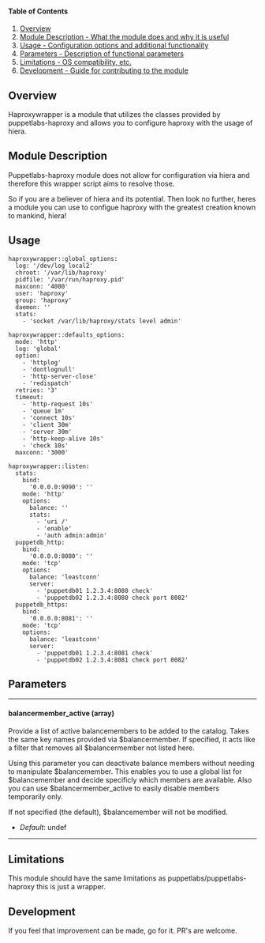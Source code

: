 #### Table of Contents

1. [Overview](#overview)
2. [Module Description - What the module does and why it is useful](#module-description)
3. [Usage - Configuration options and additional functionality](#usage)
4. [Parameters - Description of functional parameters](#parameters)
5. [Limitations - OS compatibility, etc.](#limitations)
6. [Development - Guide for contributing to the module](#development)

## Overview

Haproxywrapper is a module that utilizes the classes provided by puppetlabs-haproxy
and allows you to configure haproxy with the usage of hiera.


## Module Description

Puppetlabs-haproxy module does not allow for configuration via hiera and therefore
this wrapper script aims to resolve those.

So if you are a believer of hiera and its potential. Then look no further, heres
a module you can use to configue haproxy with the greatest creation known to mankind, hiera!

## Usage

```
haproxywrapper::global_options:
  log: '/dev/log local2'
  chroot: '/var/lib/haproxy'
  pidfile: '/var/run/haproxy.pid'
  maxconn: '4000'
  user: 'haproxy'
  group: 'haproxy'
  daemon: ''
  stats:
    - 'socket /var/lib/haproxy/stats level admin'

haproxywrapper::defaults_options:
  mode: 'http'
  log: 'global'
  option:
    - 'httplog'
    - 'dontlognull'
    - 'http-server-close'
    - 'redispatch'
  retries: '3'
  timeout:
    - 'http-request 10s'
    - 'queue 1m'
    - 'connect 10s'
    - 'client 30m'
    - 'server 30m'
    - 'http-keep-alive 10s'
    - 'check 10s'
  maxconn: '3000'

haproxywrapper::listen:
  stats:
    bind:
      '0.0.0.0:9090': ''
    mode: 'http'
    options:
      balance: ''
      stats:
        - 'uri /'
        - 'enable'
        - 'auth admin:admin'
  puppetdb_http:
    bind:
      '0.0.0.0:8080': ''
    mode: 'tcp'
    options:
      balance: 'leastconn'
      server:
        - 'puppetdb01 1.2.3.4:8080 check'
        - 'puppetdb02 1.2.3.4:8080 check port 8082'
  puppetdb_https:
    bind:
      '0.0.0.0:8081': ''
    mode: 'tcp'
    options:
      balance: 'leastconn'
      server:
        - 'puppetdb01 1.2.3.4:8081 check'
        - 'puppetdb02 1.2.3.4:8081 check port 8082'
```

## Parameters

---
#### balancermember_active (array)
Provide a list of active balancemembers to be added to the catalog. Takes the same key names provided via $balancermember.
If specified, it acts like a filter that removes all $balancermember not listed here.

Using this parameter you can deactivate balance members without needing to manipulate $balancemember.
This enables you to use a global list for $balancemember and decide specificly which members are available.
Also you can use $balancermember_active to easily disable members temporarily only.

If not specified (the default), $balancemember will not be modified.

- *Default*: undef

---


## Limitations

This module should have the same limitations as puppetlabs/puppetlabs-haproxy
this is just a wrapper.

## Development

If you feel that improvement can be made, go for it. PR's are welcome.
